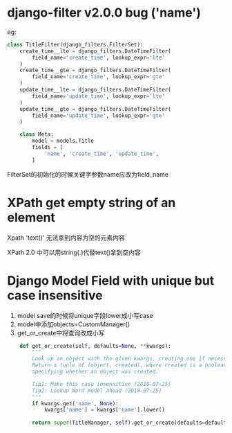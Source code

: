 # django-filter v2.0.0 bug ('name')
eg:

```python
class TitleFilter(django_filters.FilterSet):
    create_time__lte = django_filters.DateTimeFilter(
        field_name='create_time', lookup_expr='lte'
    )
    create_time__gte = django_filters.DateTimeFilter(
        field_name='create_time', lookup_expr='gte'
    )
    update_time__lte = django_filters.DateTimeFilter(
        field_name='update_time', lookup_expr='lte'
    )
    update_time__gte = django_filters.DateTimeFilter(
        field_name='update_time', lookup_expr='gte'
    )

    class Meta:
        model = models.Title
        fields = [
            'name', 'create_time', 'update_time',
        ]

```

FilterSet的初始化的时候关键字参数name应改为field_name

# XPath get empty string of an element
Xpath 'text()' 无法拿到内容为空的元素内容

XPath 2.0 中可以用string(.)代替text()拿到空内容 

# Django Model Field with unique but case insensitive
1. model save的时候将unique字段lower成小写case
2. model中添加objects=CustomManager()
3. get_or_create中将查询改成小写
```python
    def get_or_create(self, defaults=None, **kwargs):
        """
        Look up an object with the given kwargs, creating one if necessary.
        Return a tuple of (object, created), where created is a boolean
        specifying whether an object was created.

        Tip1: Make this case insensitive (2018-07-25)
        Tip2: Lookup Word model ahead (2018-07-25)
        """
        if kwargs.get('name', None):
            kwargs['name'] = kwargs['name'].lower()
            
        return super(TitleManager, self).get_or_create(defaults=defaults, **kwargs)
```
